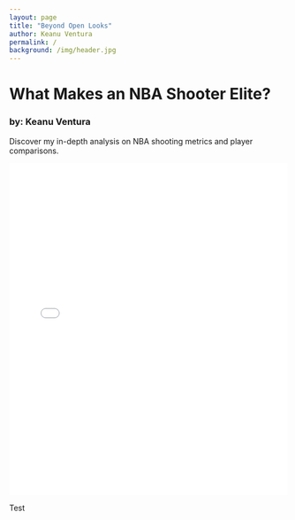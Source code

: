 ```yaml
---
layout: page
title: "Beyond Open Looks"
author: Keanu Ventura
permalink: /
background: /img/header.jpg
---
```


# What Makes an NBA Shooter Elite? 

### by: Keanu Ventura

Discover my in-depth analysis on NBA shooting metrics and player comparisons.

<div style="text-align:center;">
  <iframe src="/img/all_players_bar.html" width="100%" height="600px" style="border:none;"></iframe>
</div>

Test